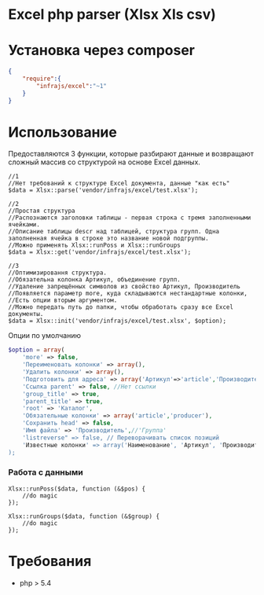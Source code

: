 # Excel php parser (Xlsx Xls csv)

# Установка через composer

```json
{
	"require":{
		"infrajs/excel":"~1"
	}
}
```

# Использование

Предоставляются 3 функции, которые разбирают данные и возвращают сложный массив со структурой на основе Excel данных.

```
//1 
//Нет требований к структуре Excel документа, данные "как есть"
$data = Xlsx::parse('vendor/infrajs/excel/test.xlsx');

//2 
//Простая структура
//Распознаются заголовки таблицы - первая строка с тремя заполненными ячейками.
//Описание таблицы descr над таблицей, структура групп. Одна заполненная ячейка в строке это название новой подгруппы.
//Можно применять Xlsx::runPoss и Xlsx::runGroups
$data = Xlsx::get('vendor/infrajs/excel/test.xlsx');

//3
//Оптимизировання структура.
//Обязательна колонка Артикул, объединение групп. 
//Удаление запрещённых символов из свойство Артикул, Производитель
//Появляется параметр more, куда складываются нестандартные колонки, 
//Есть опции вторым аргументом.
//Можно передать путь до папки, чтобы обработать сразу все Excel документы.
$data = Xlsx::init('vendor/infrajs/excel/test.xlsx', $option);

```

Опции по умолчанию
```php
$option = array(
	'more' => false,
	'Переименовать колонки' => array(),
	'Удалить колонки' => array(),
	'Подготовить для адреса' => array('Артикул'=>'article','Производитель'=>'producer'),//Ничего
	'Ссылка parent' => false, //Нет ссылки
	'group_title' => true,
	'parent_title' => true,
	'root' => 'Каталог',
	'Обязательные колонки' => array('article','producer'),
	'Сохранить head' => false,
	'Имя файла' => 'Производитель',//'Группа'
	'listreverse" => false, // Переворачивать список позиций
	'Известные колонки' => array('Наименование', 'Артикул', 'Производитель') //Остальные попадают в свойство more
);
```

### Работа с данными

```
Xlsx::runPoss($data, function (&$pos) {
	//do magic
});

Xlsx::runGroups($data, function (&$group) {
	//do magic
});

```



# Требования
- php > 5.4